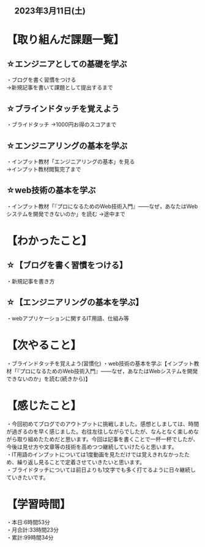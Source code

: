 ## 　2023年3月11日(土)
# 【取り組んだ課題一覧】
## ☆エンジニアとしての基礎を学ぶ
・ブログを書く習慣をつける  
→新規記事を書いて課題として提出するまで
## ☆ブラインドタッチを覚えよう
・ブライドタッチ
→1000円お得のスコアまで
## ☆エンジニアリングの基本を学ぶ
・インプット教材「エンジニアリングの基本」を見る  
→インプット教材閲覧完了まで
## ☆web技術の基本を学ぶ  
・インプット教材「『プロになるためのWeb技術入門』――なぜ，あなたはWebシステムを開発できないのか」を読む
→途中まで
# 【わかったこと】
## ☆【ブログを書く習慣をつける】
・新規記事を書き方
## ☆【エンジニアリングの基本を学ぶ】
・webアプリケーションに関するIT用語、仕組み等
# 【次やること】
・ブラインドタッチを覚えよう(習慣化)
・web技術の基本を学ぶ【インプット教材「『プロになるためのWeb技術入門』――なぜ，あなたはWebシステムを開発できないのか」を読む(続きから)】
# 【感じたこと】
・今回初めてブログでのアウトプットに挑戦しました。感想としましては、時間が過ぎるのを早く感じました。右往左往しながらでしたが、なんとなく楽しめながら取り組めたためだと思います。今回は記事を書くことで一杯一杯でしたが、今後は見せ方や文章等の技術を高めつつ継続していけたらと思います。<br>
・IT用語のインプットについては1度動画を見ただけでは覚えきれなかったため、繰り返し見ることで定着させていきたいと思います。<br>
・ブライドタッチについては前日よりも1文字でも多く打てるように日々継続していきたいです。
# 【学習時間】
・本日:6時間53分<br>
・月合計:33時間23分<br>
・累計:99時間34分
